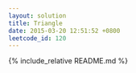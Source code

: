 ```yaml
---
layout: solution
title: Triangle
date: 2015-03-20 12:51:52 +0800
leetcode_id: 120
---
```

{% include_relative README.md %}
